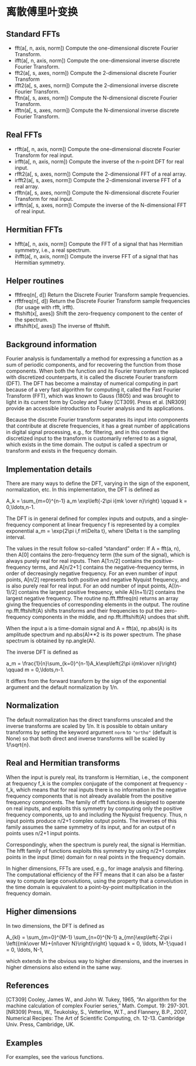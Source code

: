 # 离散傅里叶变换

## Standard FFTs

- fft(a[, n, axis, norm])	Compute the one-dimensional discrete Fourier Transform.
- ifft(a[, n, axis, norm])	Compute the one-dimensional inverse discrete Fourier Transform.
- fft2(a[, s, axes, norm])	Compute the 2-dimensional discrete Fourier Transform
- ifft2(a[, s, axes, norm])	Compute the 2-dimensional inverse discrete Fourier Transform.
- fftn(a[, s, axes, norm])	Compute the N-dimensional discrete Fourier Transform.
- ifftn(a[, s, axes, norm])	Compute the N-dimensional inverse discrete Fourier Transform.

## Real FFTs

- rfft(a[, n, axis, norm])	Compute the one-dimensional discrete Fourier Transform for real input.
- irfft(a[, n, axis, norm])	Compute the inverse of the n-point DFT for real input.
- rfft2(a[, s, axes, norm])	Compute the 2-dimensional FFT of a real array.
- irfft2(a[, s, axes, norm])	Compute the 2-dimensional inverse FFT of a real array.
- rfftn(a[, s, axes, norm])	Compute the N-dimensional discrete Fourier Transform for real input.
- irfftn(a[, s, axes, norm])	Compute the inverse of the N-dimensional FFT of real input.

## Hermitian FFTs

- hfft(a[, n, axis, norm])	Compute the FFT of a signal that has Hermitian symmetry, i.e., a real spectrum.
- ihfft(a[, n, axis, norm])	Compute the inverse FFT of a signal that has Hermitian symmetry.

## Helper routines

- fftfreq(n[, d])	Return the Discrete Fourier Transform sample frequencies.
- rfftfreq(n[, d])	Return the Discrete Fourier Transform sample frequencies (for usage with rfft, irfft).
- fftshift(x[, axes])	Shift the zero-frequency component to the center of the spectrum.
- ifftshift(x[, axes])	The inverse of fftshift.

## Background information

Fourier analysis is fundamentally a method for expressing a function as a sum of periodic components, and for recovering the function from those components. When both the function and its Fourier transform are replaced with discretized counterparts, it is called the discrete Fourier transform (DFT). The DFT has become a mainstay of numerical computing in part because of a very fast algorithm for computing it, called the Fast Fourier Transform (FFT), which was known to Gauss (1805) and was brought to light in its current form by Cooley and Tukey [CT309]. Press et al. [NR309] provide an accessible introduction to Fourier analysis and its applications.

Because the discrete Fourier transform separates its input into components that contribute at discrete frequencies, it has a great number of applications in digital signal processing, e.g., for filtering, and in this context the discretized input to the transform is customarily referred to as a signal, which exists in the time domain. The output is called a spectrum or transform and exists in the frequency domain.

## Implementation details

There are many ways to define the DFT, varying in the sign of the exponent, normalization, etc. In this implementation, the DFT is defined as

A_k =  \sum_{m=0}^{n-1} a_m \exp\left\{-2\pi i{mk \over n}\right\}
\qquad k = 0,\ldots,n-1.

The DFT is in general defined for complex inputs and outputs, and a single-frequency component at linear frequency f is represented by a complex exponential a_m = \exp\{2\pi i\,f m\Delta t\}, where \Delta t is the sampling interval.

The values in the result follow so-called “standard” order: If A = fft(a, n), then A[0] contains the zero-frequency term (the sum of the signal), which is always purely real for real inputs. Then A[1:n/2] contains the positive-frequency terms, and A[n/2+1:] contains the negative-frequency terms, in order of decreasingly negative frequency. For an even number of input points, A[n/2] represents both positive and negative Nyquist frequency, and is also purely real for real input. For an odd number of input points, A[(n-1)/2] contains the largest positive frequency, while A[(n+1)/2] contains the largest negative frequency. The routine np.fft.fftfreq(n) returns an array giving the frequencies of corresponding elements in the output. The routine np.fft.fftshift(A) shifts transforms and their frequencies to put the zero-frequency components in the middle, and np.fft.ifftshift(A) undoes that shift.

When the input a is a time-domain signal and A = fft(a), np.abs(A) is its amplitude spectrum and np.abs(A)**2 is its power spectrum. The phase spectrum is obtained by np.angle(A).

The inverse DFT is defined as

a_m = \frac{1}{n}\sum_{k=0}^{n-1}A_k\exp\left\{2\pi i{mk\over n}\right\}
\qquad m = 0,\ldots,n-1.

It differs from the forward transform by the sign of the exponential argument and the default normalization by 1/n.

## Normalization

The default normalization has the direct transforms unscaled and the inverse transforms are scaled by 1/n. It is possible to obtain unitary transforms by setting the keyword argument ``norm`` to ``"ortho"`` (default is None) so that both direct and inverse transforms will be scaled by 1/\sqrt{n}.

## Real and Hermitian transforms

When the input is purely real, its transform is Hermitian, i.e., the component at frequency f_k is the complex conjugate of the component at frequency -f_k, which means that for real inputs there is no information in the negative frequency components that is not already available from the positive frequency components. The family of rfft functions is designed to operate on real inputs, and exploits this symmetry by computing only the positive frequency components, up to and including the Nyquist frequency. Thus, n input points produce n/2+1 complex output points. The inverses of this family assumes the same symmetry of its input, and for an output of n points uses n/2+1 input points.

Correspondingly, when the spectrum is purely real, the signal is Hermitian. The hfft family of functions exploits this symmetry by using n/2+1 complex points in the input (time) domain for n real points in the frequency domain.

In higher dimensions, FFTs are used, e.g., for image analysis and filtering. The computational efficiency of the FFT means that it can also be a faster way to compute large convolutions, using the property that a convolution in the time domain is equivalent to a point-by-point multiplication in the frequency domain.

## Higher dimensions

In two dimensions, the DFT is defined as

A_{kl} =  \sum_{m=0}^{M-1} \sum_{n=0}^{N-1}
a_{mn}\exp\left\{-2\pi i \left({mk\over M}+{nl\over N}\right)\right\}
\qquad k = 0, \ldots, M-1;\quad l = 0, \ldots, N-1,

which extends in the obvious way to higher dimensions, and the inverses in higher dimensions also extend in the same way.

## References

[CT309]	Cooley, James W., and John W. Tukey, 1965, “An algorithm for the machine calculation of complex Fourier series,” Math. Comput. 19: 297-301.
[NR309]	Press, W., Teukolsky, S., Vetterline, W.T., and Flannery, B.P., 2007, Numerical Recipes: The Art of Scientific Computing, ch. 12-13. Cambridge Univ. Press, Cambridge, UK.

## Examples

For examples, see the various functions.